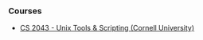 ### Courses

- [CS 2043 - Unix Tools & Scripting (Cornell University)](http://www.cs.cornell.edu/courses/cs2043/2014sp/)